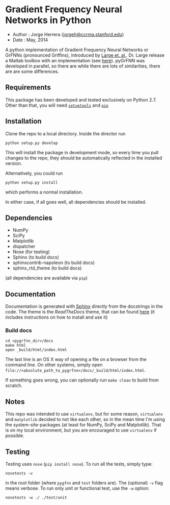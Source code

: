 Gradient Frequency Neural Networks in Python
============================================

 - Author  : Jorge Herrera (jorgeh@ccrma.stanford.edu)
 - Date    : May, 2014


A python implementation of Gradient Frequency Neural Networks or GrFNNs (pronounced Griffins), introduced by [Large et. al.](http://www.ccs.fau.edu/~large/Publications/LargeAlmonteVelasco2010.pdf). Dr. Large release a Matlab toolbox with an implementation (see [here](https://github.com/MusicDynamicsLab/GrFNNToolbox)). pyGrFNN was developed in parallel, so there are while there are lots of similarities, there are are some differences. 

Requirements
------------

This package has been developed and tested exclusively on Python 2.7. Other than that, you will need [`setuptools`]() and [`pip`]()


Installation
------------

Clone the repo to a local directory. Inside the director run

    python setup.py develop

This will install the package in development mode, so every time you pull changes to the repo, they should be automatically reflected in the installed version.

Alternatively, you could run 

    python setup.py install

which performs a normal installation.

In either case, if all goes well, all dependencies should be installed.


Dependencies
------------

 - NumPy
 - SciPy
 - Matplotlib
 - dispatcher
 - Nose (for testing)
 - Sphinx (to build docs)
 - sphinxcontrib-napoleon (to build docs)
 - sphinx_rtd_theme (to build docs)
 
(all dependencies are available via `pip`)


Documentation
-------------

Documentation is generated with [Sphinx](http://sphinx-doc.org/) directly from the docstrings in the code. The theme is the *ReadTheDocs* theme, that can be found [here](https://github.com/snide/sphinx_rtd_theme) (it includes instructions on how to install and use it)

### Build docs

    cd <pygrfnn_dir>/docs
    make html
    open _build/html/index.html

The last line is an OS X way of opening a file on a browser from the command line. On other systems, simply open `file://<absolute_path_to_pygrfnn>/docs/_build/html/index.html`.

If something goes wrong, you can optionally run `make clean` to build from scratch.


Notes
-----
This repo was intended to use `virtualenv`, but for some reason, `virtualenv` and `matplotlib` decided to not like each other, so in the mean time I'm using the system-site-packages (at least for NumPy, SciPy and Matplotlib). That is on my local environment, but you are encouraged to use `virtualenv` if possible.


Testing
-------

Testing uses `nose` (`pip install nose`). To run all the tests, simply type:

    nosetests -v

in the root folder (where `pygfnn` and `test` folders are). The (optional) `-v` flag means verbose. To run only unit or functional test, use the `-w` option:

    nosetests -w ./ ./test/unit

